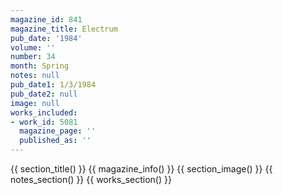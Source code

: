 ```yaml
---
magazine_id: 841
magazine_title: Electrum
pub_date: '1984'
volume: ''
number: 34
month: Spring
notes: null
pub_date1: 1/3/1984
pub_date2: null
image: null
works_included:
- work_id: 5081
  magazine_page: ''
  published_as: ''
---
```


{{ section_title() }}
{{ magazine_info() }}
{{ section_image() }}
{{ notes_section() }}
{{ works_section() }}
